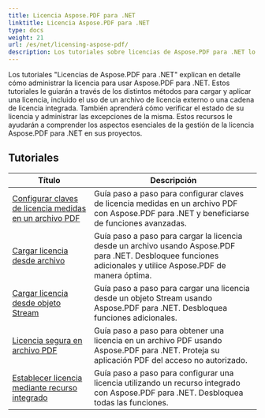 ```yaml
---
title: Licencia Aspose.PDF para .NET
linktitle: Licencia Aspose.PDF para .NET
type: docs
weight: 21
url: /es/net/licensing-aspose-pdf/
description: Los tutoriales sobre licencias de Aspose.PDF para .NET lo guiarán a través de la administración de la licencia para usar Aspose.PDF para .NET, incluida la carga y aplicación de la licencia.
---
```

Los tutoriales "Licencias de Aspose.PDF para .NET" explican en detalle cómo administrar la licencia para usar Aspose.PDF para .NET. Estos tutoriales le guiarán a través de los distintos métodos para cargar y aplicar una licencia, incluido el uso de un archivo de licencia externo o una cadena de licencia integrada. También aprenderá cómo verificar el estado de su licencia y administrar las excepciones de la misma. Estos recursos le ayudarán a comprender los aspectos esenciales de la gestión de la licencia Aspose.PDF para .NET en sus proyectos.

## Tutoriales
| Título | Descripción |
| --- | --- | 
| [Configurar claves de licencia medidas en un archivo PDF](./configure-metered-license/) | Guía paso a paso para configurar claves de licencia medidas en un archivo PDF con Aspose.PDF para .NET y beneficiarse de funciones avanzadas. |  
| [Cargar licencia desde archivo](./load-license-from-file/) | Guía paso a paso para cargar la licencia desde un archivo usando Aspose.PDF para .NET. Desbloquee funciones adicionales y utilice Aspose.PDF de manera óptima. |  
| [Cargar licencia desde objeto Stream](./load-license-from-stream-object/) | Guía paso a paso para cargar una licencia desde un objeto Stream usando Aspose.PDF para .NET. Desbloquea funciones adicionales. |  
| [Licencia segura en archivo PDF](./secure-license/) | Guía paso a paso para obtener una licencia en un archivo PDF usando Aspose.PDF para .NET. Proteja su aplicación PDF del acceso no autorizado. |  
| [Establecer licencia mediante recurso integrado](./set-license-using-embedded-resource/) | Guía paso a paso para configurar una licencia utilizando un recurso integrado con Aspose.PDF para .NET. Desbloquea todas las funciones. |  